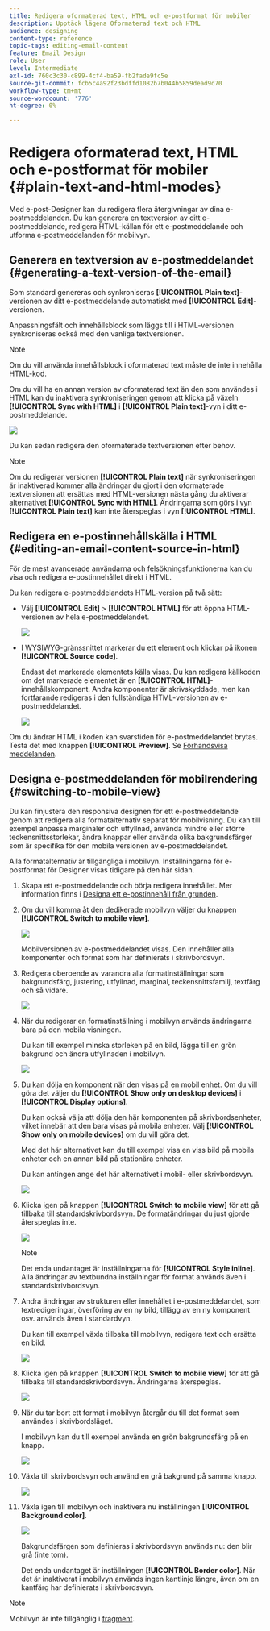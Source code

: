 ```yaml
---
title: Redigera oformaterad text, HTML och e-postformat för mobiler
description: Upptäck lägena Oformaterad text och HTML
audience: designing
content-type: reference
topic-tags: editing-email-content
feature: Email Design
role: User
level: Intermediate
exl-id: 760c3c30-c899-4cf4-ba59-fb2fade9fc5e
source-git-commit: fcb5c4a92f23bdffd1082b7b044b5859dead9d70
workflow-type: tm+mt
source-wordcount: '776'
ht-degree: 0%

---
```


# Redigera oformaterad text, HTML och e-postformat för mobiler {#plain-text-and-html-modes}

Med e-post-Designer kan du redigera flera återgivningar av dina e-postmeddelanden. Du kan generera en textversion av ditt e-postmeddelande, redigera HTML-källan för ett e-postmeddelande och utforma e-postmeddelanden för mobilvyn.

## Generera en textversion av e-postmeddelandet {#generating-a-text-version-of-the-email}

Som standard genereras och synkroniseras **[!UICONTROL Plain text]**-versionen av ditt e-postmeddelande automatiskt med **[!UICONTROL Edit]**-versionen.

Anpassningsfält och innehållsblock som läggs till i HTML-versionen synkroniseras också med den vanliga textversionen.

>[!NOTE]
>
>Om du vill använda innehållsblock i oformaterad text måste de inte innehålla HTML-kod.

Om du vill ha en annan version av oformaterad text än den som användes i HTML kan du inaktivera synkroniseringen genom att klicka på växeln **[!UICONTROL Sync with HTML]** i **[!UICONTROL Plain text]**-vyn i ditt e-postmeddelande.

![](assets/email_designer_textversion.png)

Du kan sedan redigera den oformaterade textversionen efter behov.

>[!NOTE]
>
>Om du redigerar versionen **[!UICONTROL Plain text]** när synkroniseringen är inaktiverad kommer alla ändringar du gjort i den oformaterade textversionen att ersättas med HTML-versionen nästa gång du aktiverar alternativet **[!UICONTROL Sync with HTML]**. Ändringarna som görs i vyn **[!UICONTROL Plain text]** kan inte återspeglas i vyn **[!UICONTROL HTML]**.

## Redigera en e-postinnehållskälla i HTML {#editing-an-email-content-source-in-html}

För de mest avancerade användarna och felsökningsfunktionerna kan du visa och redigera e-postinnehållet direkt i HTML.

Du kan redigera e-postmeddelandets HTML-version på två sätt:

* Välj **[!UICONTROL Edit]** > **[!UICONTROL HTML]** för att öppna HTML-versionen av hela e-postmeddelandet.

  ![](assets/email_designer_html1.png)

* I WYSIWYG-gränssnittet markerar du ett element och klickar på ikonen **[!UICONTROL Source code]**.

  Endast det markerade elementets källa visas. Du kan redigera källkoden om det markerade elementet är en **[!UICONTROL HTML]**-innehållskomponent. Andra komponenter är skrivskyddade, men kan fortfarande redigeras i den fullständiga HTML-versionen av e-postmeddelandet.

  ![](assets/email_designer_html2.png)

Om du ändrar HTML i koden kan svarstiden för e-postmeddelandet brytas. Testa det med knappen **[!UICONTROL Preview]**. Se [Förhandsvisa meddelanden](../../sending/using/previewing-messages.md).

## Designa e-postmeddelanden för mobilrendering {#switching-to-mobile-view}

Du kan finjustera den responsiva designen för ett e-postmeddelande genom att redigera alla formatalternativ separat för mobilvisning. Du kan till exempel anpassa marginaler och utfyllnad, använda mindre eller större teckensnittsstorlekar, ändra knappar eller använda olika bakgrundsfärger som är specifika för den mobila versionen av e-postmeddelandet.

Alla formatalternativ är tillgängliga i mobilvyn. Inställningarna för e-postformat för Designer visas tidigare på den här sidan.

1. Skapa ett e-postmeddelande och börja redigera innehållet. Mer information finns i [Designa ett e-postinnehåll från grunden](../../designing/using/designing-from-scratch.md#designing-an-email-content-from-scratch).
1. Om du vill komma åt den dedikerade mobilvyn väljer du knappen **[!UICONTROL Switch to mobile view]**.

   ![](assets/email_designer_mobile_view_switch.png)

   Mobilversionen av e-postmeddelandet visas. Den innehåller alla komponenter och format som har definierats i skrivbordsvyn.

1. Redigera oberoende av varandra alla formatinställningar som bakgrundsfärg, justering, utfyllnad, marginal, teckensnittsfamilj, textfärg och så vidare.

   ![](assets/email_designer_mobile_view.png)

1. När du redigerar en formatinställning i mobilvyn används ändringarna bara på den mobila visningen.

   Du kan till exempel minska storleken på en bild, lägga till en grön bakgrund och ändra utfyllnaden i mobilvyn.

   ![](assets/email_designer_mobile_view_change.png)

1. Du kan dölja en komponent när den visas på en mobil enhet. Om du vill göra det väljer du **[!UICONTROL Show only on desktop devices]** i **[!UICONTROL Display options]**.

   Du kan också välja att dölja den här komponenten på skrivbordsenheter, vilket innebär att den bara visas på mobila enheter. Välj **[!UICONTROL Show only on mobile devices]** om du vill göra det.

   Med det här alternativet kan du till exempel visa en viss bild på mobila enheter och en annan bild på stationära enheter.

   Du kan antingen ange det här alternativet i mobil- eller skrivbordsvyn.

   ![](assets/email_designer_mobile_hide.png)

1. Klicka igen på knappen **[!UICONTROL Switch to mobile view]** för att gå tillbaka till standardskrivbordsvyn. De formatändringar du just gjorde återspeglas inte.

   ![](assets/email_designer_mobile_view_desktop_no-change.png)

   >[!NOTE]
   >
   >Det enda undantaget är inställningarna för **[!UICONTROL Style inline]**. Alla ändringar av textbundna inställningar för format används även i standardskrivbordsvyn.

1. Andra ändringar av strukturen eller innehållet i e-postmeddelandet, som textredigeringar, överföring av en ny bild, tillägg av en ny komponent osv. används även i standardvyn.

   Du kan till exempel växla tillbaka till mobilvyn, redigera text och ersätta en bild.

   ![](assets/email_designer_mobile_view_change_content.png)

1. Klicka igen på knappen **[!UICONTROL Switch to mobile view]** för att gå tillbaka till standardskrivbordsvyn. Ändringarna återspeglas.

   ![](assets/email_designer_mobile_view_desktop_content-change.png)

1. När du tar bort ett format i mobilvyn återgår du till det format som användes i skrivbordsläget.

   I mobilvyn kan du till exempel använda en grön bakgrundsfärg på en knapp.

   ![](assets/email_designer_mobile_view_background_mobile.png)

1. Växla till skrivbordsvyn och använd en grå bakgrund på samma knapp.

   ![](assets/email_designer_mobile_view_background_desktop.png)

1. Växla igen till mobilvyn och inaktivera nu inställningen **[!UICONTROL Background color]**.

   ![](assets/email_designer_mobile_view_background_mobile_disabled.png)

   Bakgrundsfärgen som definieras i skrivbordsvyn används nu: den blir grå (inte tom).

   Det enda undantaget är inställningen **[!UICONTROL Border color]**. När det är inaktiverat i mobilvyn används ingen kantlinje längre, även om en kantfärg har definierats i skrivbordsvyn.

>[!NOTE]
>
>Mobilvyn är inte tillgänglig i [fragment](../../designing/using/using-reusable-content.md#about-fragments).
